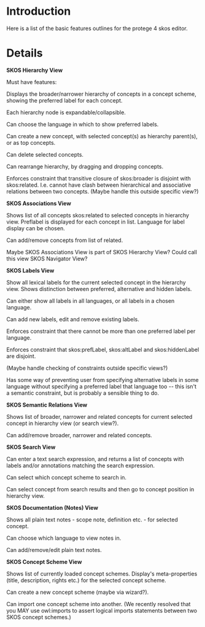 # Introduction #

Here is a list of the basic features outlines for the protege 4 skos editor.


# Details #

**SKOS Hierarchy View**

Must have features:

Displays the broader/narrower hierarchy of concepts in a concept scheme, showing the preferred label for each concept.

Each hierarchy node is expandable/collapsible.

Can choose the language in which to show preferred labels.

Can create a new concept, with selected concept(s) as hierarchy parent(s), or as top concepts.

Can delete selected concepts.

Can rearrange hierarchy, by dragging and dropping concepts.

Enforces constraint that transitive closure of skos:broader is disjoint with skos:related. I.e. cannot have clash between hierarchical and associative relations between two concepts. (Maybe handle this outside specific view?)

**SKOS Associations View**

Shows list of all concepts skos:related to selected concepts in hierarchy view. Preflabel is displayed for each concept in list. Language for label display can be chosen.

Can add/remove concepts from list of related.

Maybe SKOS Associations View is part of SKOS Hierarchy View? Could call this view SKOS Navigator View?

**SKOS Labels View**

Show all lexical labels for the current selected concept in the hierarchy view. Shows distinction between preferred, alternative and hidden labels.

Can either show all labels in all languages, or all labels in a chosen language.

Can add new labels, edit and remove existing labels.

Enforces constraint that there cannot be more than one preferred label per language.

Enforces constraint that skos:prefLabel, skos:altLabel and skos:hiddenLabel are disjoint.

(Maybe handle checking of constraints outside specific views?)

Has some way of preventing user from specifying alternative labels in some language without specifying a preferred label that language too -- this isn't a semantic constraint, but is probably a sensible thing to do.

**SKOS Semantic Relations View**

Shows list of broader, narrower and related concepts for current selected concept in hierarchy view (or search view?).

Can add/remove broader, narrower and related concepts.

**SKOS Search View**

Can enter a text search expression, and returns a list of concepts with labels and/or annotations matching the search expression.

Can select which concept scheme to search in.

Can select concept from search results and then go to concept position in hierarchy view.

**SKOS Documentation (Notes) View**

Shows all plain text notes - scope note, definition etc. - for selected concept.

Can choose which language to view notes in.

Can add/remove/edit plain text notes.

**SKOS Concept Scheme View**

Shows list of currently loaded concept schemes. Display's meta-properties (title, description, rights etc.) for the selected concept scheme.

Can create a new concept scheme (maybe via wizard?).

Can import one concept scheme into another. (We recently resolved that you MAY use owl:imports to assert logical imports statements between two SKOS concept schemes.)